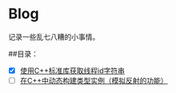 # Blog
记录一些乱七八糟的小事情。

##目录：
- [x] [使用C++标准库获取线程id字符串](https://github.com/4Oranges/Blog/tree/master/articles/001.md)  
- [ ] [在C++中动态构建类型实例（模拟反射的功能）](https://github.com/4Oranges/Blog/tree/master/articles/002.md)  
